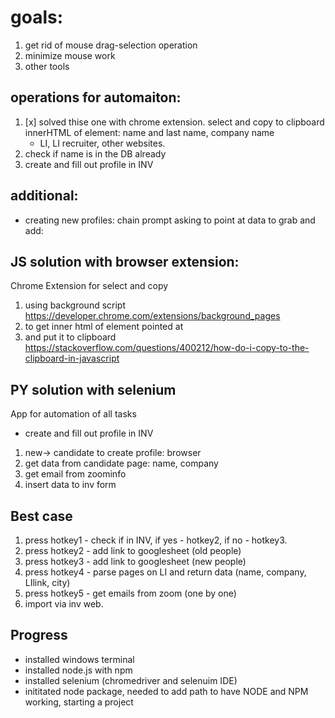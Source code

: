 # goals:
1. get rid of mouse drag-selection operation
2. minimize mouse work
3. other tools

## operations for automaiton:
1. [x] solved thise one with chrome extension. select and copy to clipboard innerHTML of element: name and last name, company name
    - LI, LI recruiter, other websites.
2. check if name is in the DB already
3. create and fill out profile in INV

## additional:
* creating new profiles: chain prompt asking to point at data to grab and add: 

## JS solution with browser extension:
Chrome Extension for select and copy
1. using background script https://developer.chrome.com/extensions/background_pages
2. to get inner html of element pointed at
3. and put it to clipboard https://stackoverflow.com/questions/400212/how-do-i-copy-to-the-clipboard-in-javascript

## PY solution with selenium
App for automation of all tasks
* create and fill out profile in INV
1. new-> candidate to create profile: browser
2. get data from candidate page: name, company
3. get email from zoominfo
4. insert data to inv form

## Best case
1. press hotkey1 - check if in INV, if yes - hotkey2, if no - hotkey3. 
2. press hotkey2 - add link to googlesheet (old people)
3. press hotkey3 - add link to googlesheet (new people)
4. press hotkey4 - parse pages on LI and return data (name, company, LIlink, city) 
5. press hotkey5 - get emails from zoom (one by one)
6. import via inv web.

## Progress
- installed windows terminal
- installed node.js with npm
- installed selenium (chromedriver and selenuim IDE)
- inititated node package, needed to add path to have NODE and NPM working, starting a project
